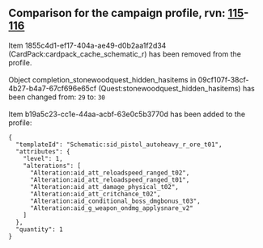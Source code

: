 ## Comparison for the campaign profile, rvn: [115](https://github.com/PRO100KatYT/FortniteProfileRevisions/tree/main/profiles/campaign/115%20campaign.json)-[116](https://github.com/PRO100KatYT/FortniteProfileRevisions/tree/main/profiles/campaign/116%20campaign.json)

Item 1855c4d1-ef17-404a-ae49-d0b2aa1f2d34 (CardPack:cardpack_cache_schematic_r) has been removed from the profile.
<br><br>
Object completion_stonewoodquest_hidden_hasitems in 09cf107f-38cf-4b27-b4a7-67cf696e65cf (Quest:stonewoodquest_hidden_hasitems) has been changed from: `29` to: `30`
<br><br>
Item b19a5c23-cc1e-44aa-acbf-63e0c5b3770d has been added to the profile:

```
{
  "templateId": "Schematic:sid_pistol_autoheavy_r_ore_t01",
  "attributes": {
    "level": 1,
    "alterations": [
      "Alteration:aid_att_reloadspeed_ranged_t02",
      "Alteration:aid_att_reloadspeed_ranged_t01",
      "Alteration:aid_att_damage_physical_t02",
      "Alteration:aid_att_critchance_t02",
      "Alteration:aid_conditional_boss_dmgbonus_t03",
      "Alteration:aid_g_weapon_ondmg_applysnare_v2"
    ]
  },
  "quantity": 1
}
```

<br><br>
